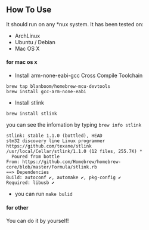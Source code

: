 ## How To Use
It should run on any \*nux system. It has been tested on:
- ArchLinux
- Ubuntu / Debian
- Mac OS X

#### for mac os x
- Install arm-none-eabi-gcc Cross Compile Toolchain
```
brew tap blanboom/homebrew-mcu-devtools
brew install gcc-arm-none-eabi
```

- Install stlink
```
brew install stlink
```
you can see the infomation by typing `brew info stlink`
```
stlink: stable 1.1.0 (bottled), HEAD
stm32 discovery line Linux programmer
https://github.com/texane/stlink
/usr/local/Cellar/stlink/1.1.0 (12 files, 255.7K) *
  Poured from bottle
From: https://github.com/Homebrew/homebrew-core/blob/master/Formula/stlink.rb
==> Dependencies
Build: autoconf ✔, automake ✔, pkg-config ✔
Required: libusb ✔
```

- you can run `make bulid`

#### for other
You can do it by yourself!

